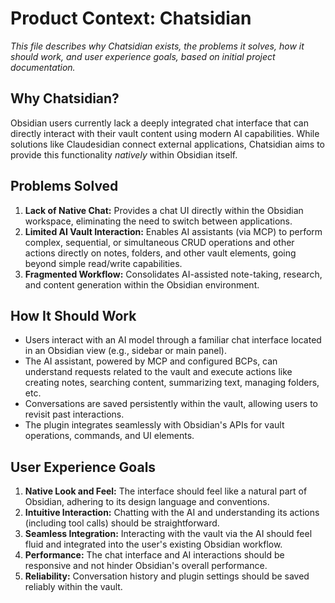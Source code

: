 # Product Context: Chatsidian

*This file describes why Chatsidian exists, the problems it solves, how it should work, and user experience goals, based on initial project documentation.*

## Why Chatsidian?

Obsidian users currently lack a deeply integrated chat interface that can directly interact with their vault content using modern AI capabilities. While solutions like Claudesidian connect external applications, Chatsidian aims to provide this functionality *natively* within Obsidian itself.

## Problems Solved

1.  **Lack of Native Chat:** Provides a chat UI directly within the Obsidian workspace, eliminating the need to switch between applications.
2.  **Limited AI Vault Interaction:** Enables AI assistants (via MCP) to perform complex, sequential, or simultaneous CRUD operations and other actions directly on notes, folders, and other vault elements, going beyond simple read/write capabilities.
3.  **Fragmented Workflow:** Consolidates AI-assisted note-taking, research, and content generation within the Obsidian environment.

## How It Should Work

-   Users interact with an AI model through a familiar chat interface located in an Obsidian view (e.g., sidebar or main panel).
-   The AI assistant, powered by MCP and configured BCPs, can understand requests related to the vault and execute actions like creating notes, searching content, summarizing text, managing folders, etc.
-   Conversations are saved persistently within the vault, allowing users to revisit past interactions.
-   The plugin integrates seamlessly with Obsidian's APIs for vault operations, commands, and UI elements.

## User Experience Goals

1.  **Native Look and Feel:** The interface should feel like a natural part of Obsidian, adhering to its design language and conventions.
2.  **Intuitive Interaction:** Chatting with the AI and understanding its actions (including tool calls) should be straightforward.
3.  **Seamless Integration:** Interacting with the vault via the AI should feel fluid and integrated into the user's existing Obsidian workflow.
4.  **Performance:** The chat interface and AI interactions should be responsive and not hinder Obsidian's overall performance.
5.  **Reliability:** Conversation history and plugin settings should be saved reliably within the vault.
